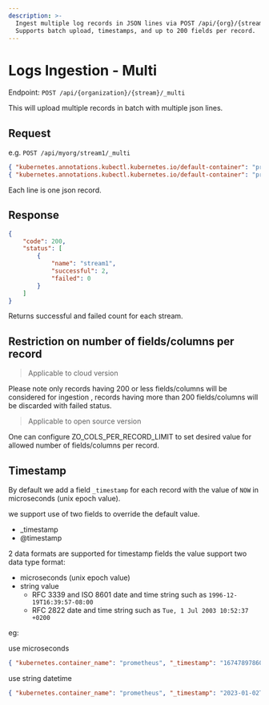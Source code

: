 ```yaml
---
description: >-
  Ingest multiple log records in JSON lines via POST /api/{org}/{stream}/_multi.
  Supports batch upload, timestamps, and up to 200 fields per record.
---
```

# Logs Ingestion - Multi

Endpoint: `POST /api/{organization}/{stream}/_multi`

This will upload multiple records in batch with multiple json lines.

## Request

e.g. `POST /api/myorg/stream1/_multi`

```json
{ "kubernetes.annotations.kubectl.kubernetes.io/default-container": "prometheus", "kubernetes.annotations.kubernetes.io/psp": "eks.privileged", "kubernetes.container_hash": "quay.io/prometheus/prometheus@sha256:4748e26f9369ee7270a7cd3fb9385c1adb441c05792ce2bce2f6dd622fd91d38", "kubernetes.container_image": "quay.io/prometheus/prometheus:v2.39.1", "kubernetes.container_name": "prometheus", "kubernetes.docker_id": "563f8f40062cd0188c11f39e89d47e6eacddb5624a8a93b39f77ec53b5c38bf5", "kubernetes.host": "ip-10-2-50-35.us-east-2.compute.internal", "kubernetes.labels.app.kubernetes.io/component": "prometheus", "kubernetes.labels.app.kubernetes.io/instance": "k8s", "kubernetes.labels.app.kubernetes.io/managed-by": "prometheus-operator", "kubernetes.labels.app.kubernetes.io/name": "prometheus", "kubernetes.labels.app.kubernetes.io/part-of": "kube-prometheus", "kubernetes.labels.app.kubernetes.io/version": "2.39.1", "kubernetes.labels.controller-revision-hash": "prometheus-k8s-5857d9766c", "kubernetes.labels.operator.prometheus.io/name": "k8s", "kubernetes.labels.operator.prometheus.io/shard": "0", "kubernetes.labels.prometheus": "k8s", "kubernetes.labels.statefulset.kubernetes.io/pod-name": "prometheus-k8s-1", "kubernetes.namespace_name": "monitoring", "kubernetes.pod_id": "ebdc171d-c891-495f-b4d6-e24711b70e64", "kubernetes.pod_name": "prometheus-k8s-1", "log": "ts=2022-12-27T14:09:59.212Z caller=klog.go:108 level=warn component=k8s_client_runtime func=Warningf msg=\"pkg/mod/k8s.io/client-go@v0.25.1/tools/cache/reflector.go:169: failed to list *v1.Pod: pods is forbidden: User \\\"system:serviceaccount:monitoring:prometheus-k8s\\\" cannot list resource \\\"pods\\\" in API group \\\"\\\" at the cluster scope\"", "stream": "stderr" }
{ "kubernetes.annotations.kubectl.kubernetes.io/default-container": "prometheus", "kubernetes.annotations.kubernetes.io/psp": "eks.privileged", "kubernetes.container_hash": "quay.io/prometheus/prometheus@sha256:4748e26f9369ee7270a7cd3fb9385c1adb441c05792ce2bce2f6dd622fd91d38", "kubernetes.container_image": "quay.io/prometheus/prometheus:v2.39.1", "kubernetes.container_name": "prometheus", "kubernetes.docker_id": "563f8f40062cd0188c11f39e89d47e6eacddb5624a8a93b39f77ec53b5c38bf5", "kubernetes.host": "ip-10-2-50-35.us-east-2.compute.internal", "kubernetes.labels.app.kubernetes.io/component": "prometheus", "kubernetes.labels.app.kubernetes.io/instance": "k8s", "kubernetes.labels.app.kubernetes.io/managed-by": "prometheus-operator", "kubernetes.labels.app.kubernetes.io/name": "prometheus", "kubernetes.labels.app.kubernetes.io/part-of": "kube-prometheus", "kubernetes.labels.app.kubernetes.io/version": "2.39.1", "kubernetes.labels.controller-revision-hash": "prometheus-k8s-5857d9766c", "kubernetes.labels.operator.prometheus.io/name": "k8s", "kubernetes.labels.operator.prometheus.io/shard": "0", "kubernetes.labels.prometheus": "k8s", "kubernetes.labels.statefulset.kubernetes.io/pod-name": "prometheus-k8s-1", "kubernetes.namespace_name": "monitoring", "kubernetes.pod_id": "ebdc171d-c891-495f-b4d6-e24711b70e64", "kubernetes.pod_name": "prometheus-k8s-1", "log": "ts=2022-12-27T14:09:59.212Z caller=klog.go:116 level=error component=k8s_client_runtime func=ErrorDepth msg=\"pkg/mod/k8s.io/client-go@v0.25.1/tools/cache/reflector.go:169: Failed to watch *v1.Pod: failed to list *v1.Pod: pods is forbidden: User \\\"system:serviceaccount:monitoring:prometheus-k8s\\\" cannot list resource \\\"pods\\\" in API group \\\"\\\" at the cluster scope\"", "stream": "stderr" }
```

Each line is one json record.

## Response

```json
{
	"code": 200,
	"status": [
		{
			"name": "stream1",
			"successful": 2,
			"failed": 0
		}
	]
}
```

Returns successful and failed count for each stream.

## Restriction on number of fields/columns per record
> Applicable to cloud version

Please note only records having 200 or less fields/columns will be considered for ingestion , records having more than 200 fields/columns will be discarded with failed status.

> Applicable to open source version

One can configure ZO_COLS_PER_RECORD_LIMIT to set desired value for allowed number of fields/columns per record.

## Timestamp

By default we add a field `_timestamp` for each record with the value of `NOW` in microseconds (unix epoch value). 

we support use of two fields to override the default value.

- _timestamp
- @timestamp

2 data formats are supported for timestamp fields
the value support two data type format:

- microseconds (unix epoch value)
- string value
    - RFC 3339 and ISO 8601 date and time string such as `1996-12-19T16:39:57-08:00`
    - RFC 2822 date and time string such as `Tue, 1 Jul 2003 10:52:37 +0200`

eg:

use microseconds

```json
{ "kubernetes.container_name": "prometheus", "_timestamp": "1674789786006000" }
```

use string datetime

```json
{ "kubernetes.container_name": "prometheus", "_timestamp": "2023-01-02T10:01:01Z" }
```

